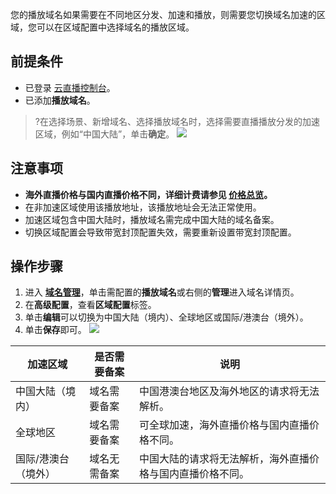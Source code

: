您的播放域名如果需要在不同地区分发、加速和播放，则需要您切换域名加速的区域，您可以在区域配置中选择域名的播放区域。

## 前提条件
- 已登录 [云直播控制台](https://console.cloud.tencent.com/live)。
- 已添加**播放域名**。 
>?在选择场景、新增域名、选择播放域名时，选择需要直播播放分发的加速区域，例如“中国大陆”，单击**确定**。
>![](https://main.qcloudimg.com/raw/477dbda891549d455bee40553419cf93.png)

## 注意事项
- **海外直播价格与国内直播价格不同，详细计费请参见 [价格总览](https://cloud.tencent.com/document/product/267/52662)。**
- 在非加速区域使用该播放地址，该播放地址会无法正常使用。
- 加速区域包含中国大陆时，播放域名需完成中国大陆的域名备案。
- 切换区域配置会导致带宽封顶配置失效，需要重新设置带宽封顶配置。

## 操作步骤
1. 进入 [**域名管理**](https://console.cloud.tencent.com/live/domainmanage)，单击需配置的**播放域名**或右侧的**管理**进入域名详情页。
2. 在**高级配置**，查看**区域配置**标签。
3. 单击**编辑**可以切换为中国大陆（境内）、全球地区或国际/港澳台（境外）。
4. 单击**保存**即可。
  ![](https://main.qcloudimg.com/raw/d3de74a3472490d20c3d5c7318e3d77b.png)

| 加速区域            | 是否需要备案 | 说明                                                       |
| ------------------- | ------------ | ---------------------------------------------------------- |
| 中国大陆（境内）    | 域名需要备案 | 中国港澳台地区及海外地区的请求将无法解析。                 |
| 全球地区            | 域名需要备案 | 可全球加速，海外直播价格与国内直播价格不同。               |
| 国际/港澳台（境外） | 域名无需备案 | 中国大陆的请求将无法解析，海外直播价格与国内直播价格不同。 |

